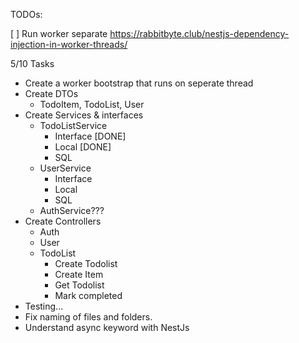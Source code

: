 TODOs:

[ ] Run worker separate https://rabbitbyte.club/nestjs-dependency-injection-in-worker-threads/



5/10 Tasks
- Create a worker bootstrap that runs on seperate thread
- Create DTOs
  - TodoItem, TodoList, User
- Create Services & interfaces
  - TodoListService
    - Interface [DONE]
    - Local [DONE]
    - SQL
  - UserService
    - Interface
    - Local
    - SQL
  - AuthService???
- Create Controllers
  - Auth
  - User
  - TodoList
    - Create Todolist
    - Create Item
    - Get Todolist
    - Mark completed 
- Testing...
- Fix naming of files and folders.
- Understand async keyword with NestJs